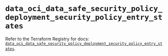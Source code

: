 # `data_oci_data_safe_security_policy_deployment_security_policy_entry_states`

Refer to the Terraform Registry for docs: [`data_oci_data_safe_security_policy_deployment_security_policy_entry_states`](https://registry.terraform.io/providers/oracle/oci/7.19.0/docs/data-sources/data_safe_security_policy_deployment_security_policy_entry_states).
